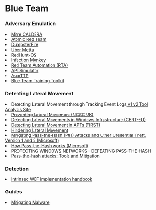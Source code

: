 # Blue Team

<h3>Adversary Emulation</h3>

<li><a href="https://github.com/mitre/caldera">Mitre CALDERA</a>
<li><a href="https://github.com/redcanaryco/atomic-red-team">Atomic Red Team</a>
<li><a href="https://github.com/TryCatchHCF/DumpsterFire">DumpsterFire</a>
<li><a href="https://github.com/uber-common/metta">Uber Metta</a>
<li><a href="https://github.com/redhuntlabs/RedHunt-OS">RedHunt-OS</a>
<li><a href="https://github.com/guardicore/monkey">Infection Monkey</a>
<li><a href="https://github.com/endgameinc/RTA">Red Team Automation (RTA)</a>
<li><a href="https://github.com/NextronSystems/APTSimulator">APTSimulator</a>
<li><a href="https://github.com/jymcheong/AutoTTP">AutoTTP</a>
<li><a href="https://www.bt3.no/">Blue Team Training Toolkit</a>


  
<h3>Detecting Lateral Movement</h3>
<li>Detecting Lateral Movement through Tracking Event Logs<a href="https://www.jpcert.or.jp/english/pub/sr/20170612ac-ir_research_en.pdf"> v1</a><a href="https://www.jpcert.or.jp/english/pub/sr/Detecting%20Lateral%20Movement%20through%20Tracking%20Event%20Logs_version2.pdf"> v2</a><a href="https://jpcertcc.github.io/ToolAnalysisResultSheet"> Tool Analysis Site</a>
<li><a href="https://www.ncsc.gov.uk/guidance/preventing-lateral-movement">Preventing Lateral Movement (NCSC UK)</a>
<li><a href="http://cert.europa.eu/static/WhitePapers/CERT-EU_SWP_17-002_Lateral_Movements.pdf">Detecting Lateral Movements in Windows Infrastructure (CERT-EU)</a>
<li><a href="https://www.first.org/resources/papers/conf2016/FIRST-2016-105.pdf">Detecting Lateral Movement in APTs (FIRST)</a>
<li><a href="https://labs.portcullis.co.uk/blog/hindering-lateral-movement">Hindering Lateral Movement</a>
<li><a href="https://www.microsoft.com/en-us/download/details.aspx?id=36036">Mitigating Pass-the-Hash (PtH) Attacks and Other Credential Theft, Version 1 and 2 (Microsoft)</a>
<li><a href="http://download.microsoft.com/download/C/3/B/C3BD2D13-FC9B-4FAB-A1E7-43FC5DE5CFB2/PassTheHashAttack-DataSheet.pdf">How Pass-the-Hash works (Microsoft)</a>
<li><a href="https://dfirblog.wordpress.com/2015/11/08/protecting-windows-networks-defeating-pass-the-hash">PROTECTING WINDOWS NETWORKS – DEFEATING PASS-THE-HASH</a>
<li><a href="https://www.sans.org/reading-room/whitepapers/testing/pass-the-hash-attacks-tools-mitigation-33283">Pass-the-hash attacks: Tools and Mitigation</a>



<h3>Detection</h3>
<li><a href="https://github.com/Intrinsec/WEF-handbook-appendix">Intrinsec WEF implementation handbook</a>



<h3>Guides</h3>
<li><a href="https://www.ncsc.gov.uk/guidance/mitigating-malware">Mitigating Malware</a>
